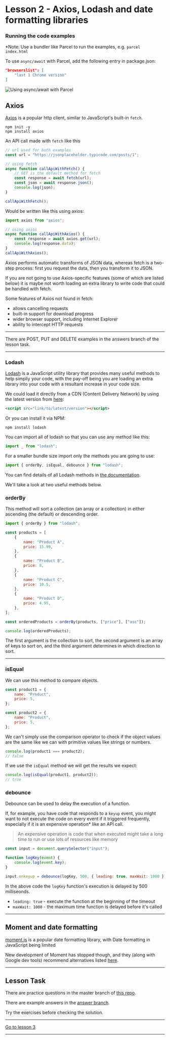 # Lesson 2 - Axios, Lodash and date formatting libraries

### Running the code examples

\*Note: Use a bundler like Parcel to run the examples, e.g. `parcel index.html`

To use `async/await` with Parcel, add the following entry in package.json:

```json
"browserslist": [
    "last 1 Chrome version"
]
```

<img src="/images/axios-1.png" alt="Using async/await with Parcel" style="max-width: 700px">

## Axios

<a href="https://github.com/axios/axios" target="_blank">Axios</a> is a popular http client, similar to JavaScript's built-in `fetch`.

```
npm init -y
npm install axios
```

An API call made with `fetch` like this

```js
// url used for both examples
const url = "https://jsonplaceholder.typicode.com/posts/1";

// using fetch
async function callApiWithFetch() {
	// GET is the default method for fetch
	const response = await fetch(url);
	const json = await response.json();
	console.log(json);
}

callApiWithFetch();
```

Would be written like this using axios:

```js
import axios from "axios";

// using axios
async function callApiWithAxios() {
	const response = await axios.get(url);
	console.log(response.data);
}
callApiWithAxios();
```

Axios performs automatic transforms of JSON data, whereas fetch is a two-step process: first you request the data, then you transform it to JSON.

If you are not going to use Axios-specific features (some of which are listed below) it is maybe not worth loading an extra library to write code that could be handled with fetch.

Some features of Axios not found in fetch:

-   allows cancelling requests
-   built-in support for download progress
-   wider browser support, including Internet Explorer
-   ability to intercept HTTP requests

---

There are POST, PUT and DELETE examples in the answers branch of the lesson task.

---

### Lodash

<a href="https://lodash.com/">Lodash</a> is a JavaScript utility library that provides many useful methods to help simpliy your code, with the pay-off being you are loading an extra library into your code with a resultant increase in your code size.

We could load it directly from a CDN (Content Delivery Network) by using the latest version from <a href="https://www.jsdelivr.com/package/npm/lodash" target="_blank">here</a>:

```html
<script src="link/to/latest/version"></script>
```

Or you can install it via NPM:

```
npm install lodash
```

You can import all of lodash so that you can use any method like this:

```js
import _ from "lodash";
```

For a smaller bundle size import only the methods you are going to use:

```js
import { orderBy, isEqual, debounce } from "lodash";
```

You can find details of all Lodash methods in <a href="https://lodash.com/docs">the documentation</a>.

We'll take a look at two useful methods below.

### orderBy

This method will sort a collection (an array or a collection) in either ascending (the default) or descending order.

```js
import { orderBy } from "lodash";

const products = [
	{
		name: "Product A",
		price: 15.99,
	},
	{
		name: "Product B",
		price: 8,
	},
	{
		name: "Product C",
		price: 10.5,
	},
	{
		name: "Product D",
		price: 4.95,
	},
];

const orderedProducts = orderBy(products, ["price"], ["asc"]);

console.log(orderedProducts);
```

The first argument is the collection to sort, the second argument is an array of keys to sort on, and the third argument determines in which direction to sort.

---

### isEqual

We can use this method to compare objects.

```js
const product1 = {
	name: "Product",
	price: 5,
};

const product2 = {
	name: "Product",
	price: 5,
};
```

We can't simply use the comparison operator to check if the object values are the same like we can with primitive values like strings or numbers.

```js
console.log(product1 === product2);
// false
```

If we use the `isEqual` method we will get the results we expect:

```js
console.log(isEqual(product1, product2));
// true
```

### debounce

Debounce can be used to delay the execution of a function.

If, for example, you have code that responds to a `keyup` event, you might want to not execute the code on every event if it triggered frequently, especially if it is an expensive operation\* like an API call.

> An expensive operation is code that when executed might take a long time to run or use lots of resources like memory

```js
const input = document.querySelector("input");

function logKey(event) {
	console.log(event.key);
}

input.onkeyup = debounce(logKey, 500, { leading: true, maxWait: 1000 });
```

In the above code the `logKey` function's execution is delayed by 500 milliseonds.

-   `leading: true` - execute the function at the beginning of the timeout
-   `maxWait: 1000` - the maximum time function is delayed before it's called

---

## Moment and date formatting

<a href="https://momentjs.com/" target="_blank">moment.js</a> is a popular date formatting library, with Date formatting in JavaScript being limited

New development of Moment has stopped though, and they (along with Google dev tools) recommend alternatives listed <a href="https://momentjs.com/docs/#/-project-status/recommendations/">here</a>.

---

## Lesson Task

There are practice questions in the master branch of <a href="https://github.com/NoroffFEU/lesson-task-workflow2-module3-lesson2" target="_blank">this repo</a>.

There are example answers in the <a href="https://github.com/NoroffFEU/lesson-task-workflow2-module3-lesson2/tree/answers" target="_blank">answer branch</a>.

Try the exercises before checking the solution.

---

[Go to lesson 3](3)

---

